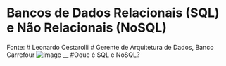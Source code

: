 
# Bancos de Dados Relacionais (SQL) e Não Relacionais (NoSQL) 
Fonte: # Leonardo Cestarolli
       # Gerente de Arquitetura de Dados, Banco Carrefour
       ![image](https://user-images.githubusercontent.com/64448041/190862451-88d86fc9-d44a-458c-96b3-33048b723e55.png)
__
#Oque é SQL e NoSQL?
